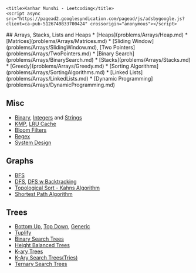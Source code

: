<head>
    <meta charset="UTF-8">
    <meta http-equiv="X-UA-Compatible" content="IE=edge">
    <meta name="viewport" content="width=device-width, initial-scale=1.0">
    <meta name="author" content="Kanhar Munshi">
    <meta name="description" property="og:description" content="Kanhar Munshi - Leetcoding">
    <meta property="og:title" content="kanhar.github.io" />
    <meta property="og:type" content="website">

    <title>Kanhar Munshi - Leetcoding</title>
    <script async src="https://pagead2.googlesyndication.com/pagead/js/adsbygoogle.js?client=ca-pub-5126749833700424" crossorigin="anonymous"></script>
</head>

<body markdown="1">
## Arrays, Stacks, Lists and Heaps
* [Heaps](problems/Arrays/Heap.md)
* [Matrices](problems/Arrays/Matrices.md)
* [Sliding Window](problems/Arrays/SlidingWindow.md), [Two Pointers](problems/Arrays/TwoPointers.md)
* [Binary Search](problems/Arrays/BinarySearch.md)
* [Stacks](problems/Arrays/Stacks.md)
* [Greedy](problems/Arrays/Greedy.md)
* [Sorting Algorithms](problems/Arrays/SortingAlgorithms.md)
* [Linked Lists](problems/Arrays/LinkedLists.md)
* [Dynamic Programming](problems/Arrays/DynamicProgramming.md)

## Misc
* [Binary](problems/Misc/BinaryBits.md), [Integers](problems/Misc/Integers.md) and [Strings](problems/Misc/String.md)
* [KMP](problems/Misc/KMP.md), [LRU Cache](problems/Misc/LRUCache.md)
* [Bloom Filters](problems/Misc/BloomFilters.md)
* [Regex](problems/Misc/Regex.md)
* [System Design](problems/SystemDesign.md)

## Graphs 
* [BFS](problems/Graphs/BFS.md) 
* [DFS](problems/Graphs/DFS.md), [DFS w Backtracking](problems/Graphs/DFSWithBacktracking.md)
* [Topological Sort - Kahns Algorithm](problems/Graphs/Kahns.md) 
* [Shortest Path Algorithm](problems/Graphs/ShortestPath.md)

## Trees
* [Bottom Up](problems/Trees/BinaryTree-BottomUp.md), [Top Down](problems/Trees/BinaryTree-TopDown.md), [Generic](problems/Trees/BinaryTree-Generic.md)
* [Tuplify](problems/Trees/BinaryTree-Tuplify.md)
* [Binary Search Trees](problems/Trees/BinarySearchTree.md)  
* [Height Balanced Trees](problems/Trees/HeightBalancedTrees.md)
* [K-ary Trees](problems/Trees/K-AryTree.md)
* [K-Ary Search Trees(Tries)](problems/Trees/Tries.md)  
* [Ternary Search Trees](problems/Trees/TernarySearchTries.md)  

</body>

